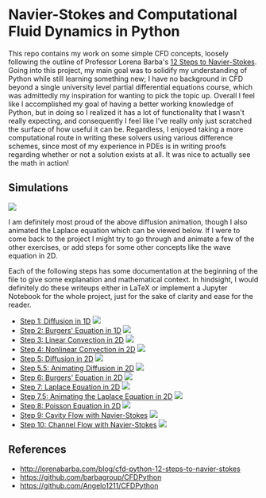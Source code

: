 # Navier-Stokes and Computational Fluid Dynamics in Python

This repo contains my work on some simple CFD concepts, loosely following the outline of Professor Lorena Barba's [12 Steps to Navier-Stokes](https://lorenabarba.com/blog/cfd-python-12-steps-to-navier-stokes/). Going into this project, my main goal was to solidify my understanding of Python while still learning something new; I have no background in CFD beyond a single university level partial differential equations course, which was admittedly my inspiration for wanting to pick the topic up. Overall I feel like I accomplished my goal of having a better working knowledge of Python, but in doing so I realized it has a lot of functionality that I wasn't really expecting, and consequently I feel like I've really only just scratched the surface of how useful it can be. Regardless, I enjoyed taking a more computational route in writing these solvers using various difference schemes, since most of my experience in PDEs is in writing proofs regarding whether or not a solution exists at all. It was nice to actually see the math in action!

## Simulations
![](/images/2DiffLoop.gif)

I am definitely most proud of the above diffusion animation, though I also animated the Laplace equation which can be viewed below. If I were to come back to the project I might try to go through and animate a few of the other exercises, or add steps for some other concepts like the wave equation in 2D. 

Each of the following steps has some documentation at the beginning of the file to give some explanation and mathematical context. In hindsight, I would definitely do these writeups either in LaTeX or implement a Jupyter Notebook for the whole project, just for the sake of clarity and ease for the reader. 

* [Step 1: Diffusion in 1D](https://github.com/akweiss/cfd-simulations/blob/master/code/step-1-diffusion-1D.py)
![](/images/step-1-diffusion-1D.png)
* [Step 2: Burgers' Equation in 1D](https://github.com/akweiss/cfd-simulations/blob/master/code/step-2-burgers-1D.py)
![](/images/step-2-burgers-1D.png)
* [Step 3: Linear Convection in 2D](https://github.com/akweiss/cfd-simulations/blob/master/code/step-3-linear-convection-2D.py)
![](/images/step-3-linear-convection-2D.png)
* [Step 4: Nonlinear Convection in 2D](https://github.com/akweiss/cfd-simulations/blob/master/code/step-4-nonlinear-convection-2D.py)
![](/images/step-4-nonlinear-convection-2D.png)
* [Step 5: Diffusion in 2D](https://github.com/akweiss/cfd-simulations/blob/master/code/step-5-diffusion-2D.py)
![](/images/step-5-diffusion-2D.png)
* [Step 5.5: Animating Diffusion in 2D](https://github.com/akweiss/cfd-simulations/blob/master/code/step-5.5-diffusion-2D-animated.py)
![](/images/2DiffLoop.gif)
* [Step 6: Burgers' Equation in 2D](https://github.com/akweiss/cfd-simulations/blob/master/code/step-6-burgers-2D.py)
![](/images/step-6-burgers-2D.png)
* [Step 7: Laplace Equation in 2D](https://github.com/akweiss/cfd-simulations/blob/master/code/step-7-laplace-2D.py)
![](/images/step-7-laplace-2D.png)
* [Step 7.5: Animating the Laplace Equation in 2D](https://github.com/akweiss/cfd-simulations/blob/master/code/step-7.5-laplace-2D-animated.py)
![](/images/LaplaceLoop.gif)
* [Step 8: Poisson Equation in 2D](https://github.com/akweiss/cfd-simulations/blob/master/code/step-8-poisson-2D.py)
![](/images/step-8-poisson-2D.png)
* [Step 9: Cavity Flow with Navier-Stokes](https://github.com/akweiss/cfd-simulations/blob/master/code/step-9-cavity-navier-stokes.py)
![](/images/step-9-cavity-navier-stokes.png)
* [Step 10: Channel Flow with Navier-Stokes](https://github.com/akweiss/cfd-simulations/blob/master/code/step-10-channel-navier-stokes.py)
![](/images/step-10-channel-navier-stokes.png)

## References
* http://lorenabarba.com/blog/cfd-python-12-steps-to-navier-stokes
* https://github.com/barbagroup/CFDPython
* https://github.com/Angelo1211/CFDPython
